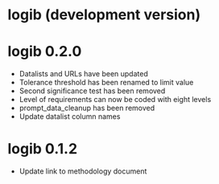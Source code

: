 # logib (development version)

# logib 0.2.0

* Datalists and URLs have been updated
* Tolerance threshold has been renamed to limit value
* Second significance test has been removed
* Level of requirements can now be coded with eight levels
* prompt_data_cleanup has been removed
* Update datalist column names


# logib 0.1.2

* Update link to methodology document

